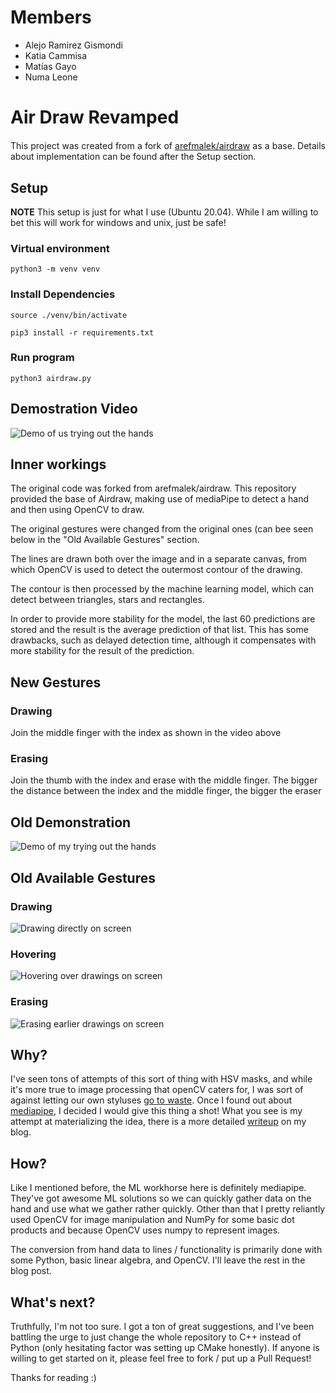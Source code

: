 # Members

- Alejo Ramirez Gismondi
- Katia Cammisa
- Matías Gayo
- Numa Leone

# Air Draw Revamped

<p style="text-align: justify; margin-bottom: 20px; margin-top: 20px;">
This project was created from a fork of <a href="https://github.com/arefmalek/airdraw">arefmalek/airdraw</a> as a base. Details about implementation can be found after the Setup section.
</p>

## Setup
<b>NOTE</b> This setup is just for what I use (Ubuntu 20.04). While I am willing to bet this will work for windows and unix, just be safe!
### Virtual environment
`python3 -m venv venv`
### Install Dependencies
`source ./venv/bin/activate`

`pip3 install -r requirements.txt`
### Run program
`python3 airdraw.py`

## Demostration Video

![Demo of us trying out the hands](./demo_gifs/demonstration.gif)

## Inner workings

The original code was forked from arefmalek/airdraw.
This repository provided the base of Airdraw, making use of mediaPipe to detect a hand and then using OpenCV to draw.

The original gestures were changed from the original ones (can bee seen below in the "Old Available Gestures" section.

The lines are drawn both over the image and in a separate canvas, from which OpenCV is used to detect the outermost contour of the drawing.

The contour is then processed by the machine learning model, which can detect between triangles, stars and rectangles.

In order to provide more stability for the model, the last 60 predictions are stored and the result is the average prediction of that list. This has some drawbacks, such as delayed detection time, although it compensates with more stability for the result of the prediction.

## New Gestures

### Drawing

Join the middle finger with the index as shown in the video above

### Erasing

Join the thumb with the index and erase with the middle finger. The bigger the distance between the index and the middle finger, the bigger the eraser

## Old Demonstration

![Demo of my trying out the hands](./demo.gif)

## Old Available Gestures

### Drawing
![Drawing directly on screen](./demo_gifs/drawing.gif)

### Hovering
![Hovering over drawings on screen](./demo_gifs/hovering.gif)

### Erasing
![Erasing earlier drawings on screen](./demo_gifs/eraser.gif)

## Why?
I've seen tons of attempts of this sort of thing with HSV masks, and while it's more true to image processing that openCV caters for, I was sort of against letting our own styluses [go to waste](https://money.cnn.com/2015/09/10/technology/apple-pencil-steve-jobs-stylus/index.html).
Once I found out about [mediapipe](https://google.github.io/mediapipe/), I decided I would give this thing a shot! What you see is my attempt at materializing the idea, there is a more detailed [writeup](https://arefmalek.github.io/blog/Airdraw/) on my blog. 

## How?
Like I mentioned before, the ML workhorse here is definitely mediapipe. They've got awesome ML solutions so we can quickly gather data on the hand and use what we gather rather quickly. Other than that I pretty reliantly used OpenCV for image manipulation and NumPy for some basic dot products and because OpenCV uses numpy to represent images.

The conversion from hand data to lines / functionality is primarily done with some Python, basic linear algebra, and OpenCV. I'll leave the rest in the blog post. 

## What's next?
Truthfully, I'm not too sure. I got a ton of great suggestions, and I've been battling the urge to just change the whole repository to C++ instead of Python (only hesitating factor was setting up CMake honestly). If anyone is willing to get started on it, please feel free to fork / put up a Pull Request! 

Thanks for reading :)

